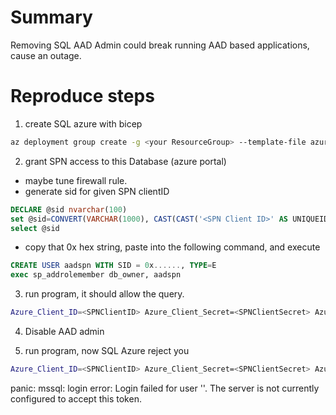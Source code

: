 # Summary

Removing SQL AAD Admin could break running AAD based applications, cause an outage.

# Reproduce steps
1. create SQL azure with bicep
```bash
az deployment group create -g <your ResourceGroup> --template-file azure-sql.bicep -n sql1 --parameters location=eastus aadAdminObjectId=<SQL AAD Admin ObjectId> aadAdminLogin=<SQL AAD Admin Email>
```

2. grant SPN access to this Database (azure portal)
  - maybe tune firewall rule.
  - generate sid for given SPN clientID 
```sql
DECLARE @sid nvarchar(100)
set @sid=CONVERT(VARCHAR(1000), CAST(CAST('<SPN Client ID>' AS UNIQUEIDENTIFIER) AS varbinary(16)), 1)
select @sid
```
  - copy that 0x hex string, paste into the following command, and execute

```sql
CREATE USER aadspn WITH SID = 0x......, TYPE=E
exec sp_addrolemember db_owner, aadspn 
```

3. run program, it should allow the query.
```bash
Azure_Client_ID=<SPNClientID> Azure_Client_Secret=<SPNClientSecret> Azure_Client_Tenant=<SPNTenantID> go run main.go
```
4. Disable AAD admin

5. run program, now SQL Azure reject you 

```bash
Azure_Client_ID=<SPNClientID> Azure_Client_Secret=<SPNClientSecret> Azure_Client_Tenant=<SPNTenantID> go run main.go
```

panic: mssql: login error: Login failed for user '<token-identified principal>'. The server is not currently configured to accept this token.